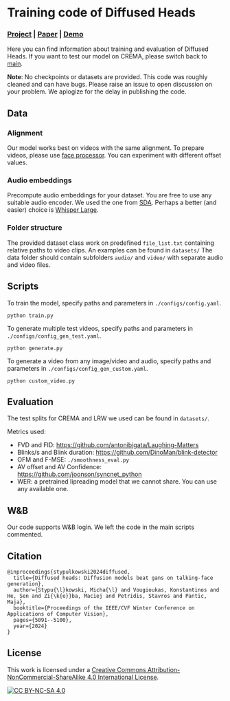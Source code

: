 # Training code of Diffused Heads

### [Project](https://mstypulkowski.github.io/diffusedheads/) | [Paper](https://arxiv.org/abs/2301.03396) | [Demo](https://youtu.be/DSipIDj-5q0)
Here you can find information about training and evaluation of Diffused Heads. If you want to test our model on CREMA, please switch back to [main](https://github.com/MStypulkowski/diffused-heads/tree/main).

**Note**: No checkpoints or datasets are provided. This code was roughly cleaned and can have bugs. Please raise an issue to open discussion on your problem. We aplogize for the delay in publishing the code.

## Data
### Alignment
Our model works best on videos with the same alignment. To prepare videos, please use [face processor](https://github.com/DinoMan/face-processor). You can experiment with different offset values.

### Audio embeddings
Precompute audio embeddings for your dataset. You are free to use any suitable audio encoder. We used the one from [SDA](https://github.com/DinoMan/speech-driven-animation?tab=readme-ov-file#using-the-encodings). Perhaps a better (and easier) choice is [Whisper Large](https://huggingface.co/openai/whisper-large-v3).

### Folder structure
The provided dataset class work on predefined `file_list.txt` containing relative paths to video clips. An examples can be found in `datasets/` The data folder should contain subfolders `audio/` and `video/` with separate audio and video files.

## Scripts
To train the model, specify paths and parameters in `./configs/config.yaml`.
```
python train.py
```

To generate multiple test videos, specify paths and parameters in `./configs/config_gen_test.yaml`. 
```
python generate.py
```

To generate a video from any image/video and audio, specify paths and parameters in `./configs/config_gen_custom.yaml`. 
```
python custom_video.py
```

## Evaluation
The test splits for CREMA and LRW we used can be found in `datasets/`.

Metrics used:
* FVD and FID: https://github.com/antonibigata/Laughing-Matters
* Blinks/s and Blink duration: https://github.com/DinoMan/blink-detector
* OFM and F-MSE: `./smoothness_eval.py`
* AV offset and AV Confidence: https://github.com/joonson/syncnet_python
* WER: a pretrained lipreading model that we cannot share. You can use any available one.

## W&B
Our code supports W&B login. We left the code in the main scripts commented.

## Citation
```
@inproceedings{stypulkowski2024diffused,
  title={Diffused heads: Diffusion models beat gans on talking-face generation},
  author={Stypu{\l}kowski, Micha{\l} and Vougioukas, Konstantinos and He, Sen and Zi{\k{e}}ba, Maciej and Petridis, Stavros and Pantic, Maja},
  booktitle={Proceedings of the IEEE/CVF Winter Conference on Applications of Computer Vision},
  pages={5091--5100},
  year={2024}
}
```
## License
This work is licensed under a
[Creative Commons Attribution-NonCommercial-ShareAlike 4.0 International License][cc-by-nc-sa].

[![CC BY-NC-SA 4.0][cc-by-nc-sa-image]][cc-by-nc-sa]

[cc-by-nc-sa]: http://creativecommons.org/licenses/by-nc-sa/4.0/
[cc-by-nc-sa-image]: https://licensebuttons.net/l/by-nc-sa/4.0/88x31.png
[cc-by-nc-sa-shield]: https://img.shields.io/badge/License-CC%20BY--NC--SA%204.0-lightgrey.svg